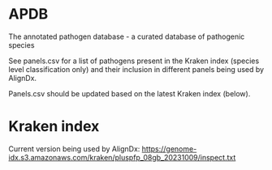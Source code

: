 # APDB
The annotated pathogen database - a curated database of pathogenic species

See panels.csv for a list of pathogens present in the Kraken index (species level classification only) and their inclusion in different panels being used by AlignDx.

Panels.csv should be updated based on the latest Kraken index (below).

# Kraken index

Current version being used by AlignDx: https://genome-idx.s3.amazonaws.com/kraken/pluspfp_08gb_20231009/inspect.txt
